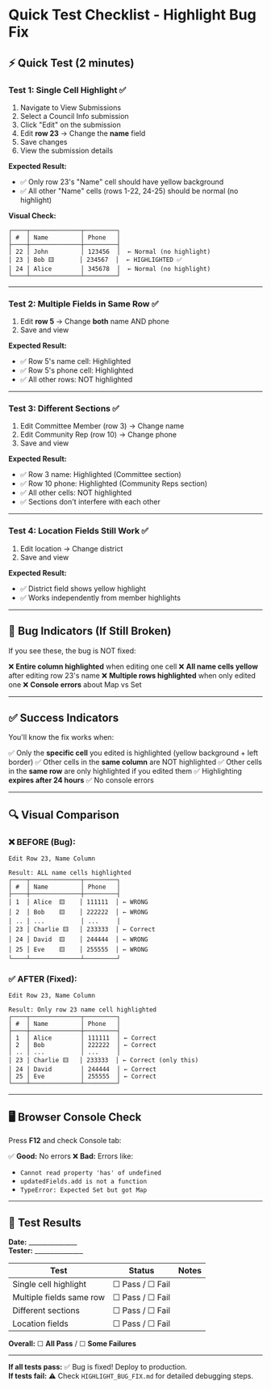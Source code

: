 # Quick Test Checklist - Highlight Bug Fix

## ⚡ Quick Test (2 minutes)

### Test 1: Single Cell Highlight ✅
1. Navigate to View Submissions
2. Select a Council Info submission
3. Click "Edit" on the submission
4. Edit **row 23** → Change the **name** field
5. Save changes
6. View the submission details

**Expected Result:**
- ✅ Only row 23's "Name" cell should have yellow background
- ✅ All other "Name" cells (rows 1-22, 24-25) should be normal (no highlight)

**Visual Check:**
```
┌────┬──────────────┬─────────┐
│ #  │ Name         │ Phone   │
├────┼──────────────┼─────────┤
│ 22 │ John         │ 123456  │  ← Normal (no highlight)
│ 23 │ Bob 🟨       │ 234567  │  ← HIGHLIGHTED ✅
│ 24 │ Alice        │ 345678  │  ← Normal (no highlight)
└────┴──────────────┴─────────┘
```

---

### Test 2: Multiple Fields in Same Row ✅
1. Edit **row 5** → Change **both** name AND phone
2. Save and view

**Expected Result:**
- ✅ Row 5's name cell: Highlighted
- ✅ Row 5's phone cell: Highlighted
- ✅ All other rows: NOT highlighted

---

### Test 3: Different Sections ✅
1. Edit Committee Member (row 3) → Change name
2. Edit Community Rep (row 10) → Change phone
3. Save and view

**Expected Result:**
- ✅ Row 3 name: Highlighted (Committee section)
- ✅ Row 10 phone: Highlighted (Community Reps section)
- ✅ All other cells: NOT highlighted
- ✅ Sections don't interfere with each other

---

### Test 4: Location Fields Still Work ✅
1. Edit location → Change district
2. Save and view

**Expected Result:**
- ✅ District field shows yellow highlight
- ✅ Works independently from member highlights

---

## 🐛 Bug Indicators (If Still Broken)

If you see these, the bug is NOT fixed:

❌ **Entire column highlighted** when editing one cell
❌ **All name cells yellow** after editing row 23's name
❌ **Multiple rows highlighted** when only edited one
❌ **Console errors** about Map vs Set

---

## ✅ Success Indicators

You'll know the fix works when:

✅ Only the **specific cell** you edited is highlighted (yellow background + left border)
✅ Other cells in the **same column** are NOT highlighted
✅ Other cells in the **same row** are only highlighted if you edited them
✅ Highlighting **expires after 24 hours**
✅ No console errors

---

## 🔍 Visual Comparison

### ❌ BEFORE (Bug):
```
Edit Row 23, Name Column

Result: ALL name cells highlighted
┌────┬──────────────┬─────────┐
│ #  │ Name         │ Phone   │
├────┼──────────────┼─────────┤
│ 1  │ Alice  🟨    │ 111111  │ ← WRONG
│ 2  │ Bob    🟨    │ 222222  │ ← WRONG
│ .. │ ...          │ ...     │
│ 23 │ Charlie 🟨   │ 233333  │ ← Correct
│ 24 │ David  🟨    │ 244444  │ ← WRONG
│ 25 │ Eve    🟨    │ 255555  │ ← WRONG
└────┴──────────────┴─────────┘
```

### ✅ AFTER (Fixed):
```
Edit Row 23, Name Column

Result: Only row 23 name cell highlighted
┌────┬──────────────┬─────────┐
│ #  │ Name         │ Phone   │
├────┼──────────────┼─────────┤
│ 1  │ Alice        │ 111111  │ ← Correct
│ 2  │ Bob          │ 222222  │ ← Correct
│ .. │ ...          │ ...     │
│ 23 │ Charlie 🟨   │ 233333  │ ← Correct (only this)
│ 24 │ David        │ 244444  │ ← Correct
│ 25 │ Eve          │ 255555  │ ← Correct
└────┴──────────────┴─────────┘
```

---

## 🖥️ Browser Console Check

Press **F12** and check Console tab:

✅ **Good:** No errors
❌ **Bad:** Errors like:
- `Cannot read property 'has' of undefined`
- `updatedFields.add is not a function`
- `TypeError: Expected Set but got Map`

---

## 📝 Test Results

**Date:** _______________  
**Tester:** _______________

| Test | Status | Notes |
|------|--------|-------|
| Single cell highlight | ☐ Pass / ☐ Fail | |
| Multiple fields same row | ☐ Pass / ☐ Fail | |
| Different sections | ☐ Pass / ☐ Fail | |
| Location fields | ☐ Pass / ☐ Fail | |

**Overall:** ☐ **All Pass** / ☐ **Some Failures**

---

**If all tests pass:** ✅ Bug is fixed! Deploy to production.  
**If tests fail:** ⚠️ Check `HIGHLIGHT_BUG_FIX.md` for detailed debugging steps.
